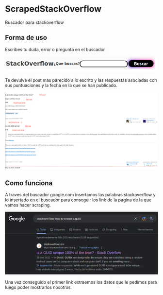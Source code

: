 # ScrapedStackOverflow

Buscador para stackoverflow

## Forma de uso

Escribes tu duda, error o pregunta en el buscador

![buscador](/style/buscador.png)

Te devulve el post mas parecido a lo escrito y las respuestas asociadas con sus puntuaciones y la fecha en la que se han publicado.

![respuesta](/style/RESPUESTA(1).png)

## Como funciona

A traves del buscador google.com insertamos las palabras stackoverflow y lo insertado en el buscador para conseguir los link de la pagina de la que vamos hacer scraping.

![google](/style/google.png)

Una vez conseguido el primer link extraemos los datos que le pedimos para luego poder mostrarlos nosotros.

